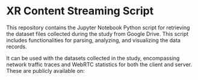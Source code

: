 # XR Content Streaming Script

This repository contains the Jupyter Notebook Python script for retrieving the dataset files collected during the study from Google Drive. This script includes functionalities for parsing, analyzing, and visualizing the data records.

It can be used with the datasets collected in the study, encompassing network traffic traces and WebRTC statistics for both the client and server. These are publicly available on: 
